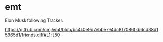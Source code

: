 # emt
Elon Musk following Tracker.

https://github.com/cmj/emt/blob/bc450e9d7ebbe794dc817086f6b6cd38d15965d1/friends.diff#L1-L50
